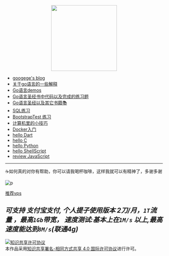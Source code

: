 <div align="center">
  <image src="./files.png"/ width="210px">
  </div>
  
- [googege's blog](https://github.com/googege/blog)
- [关于go语言的一些解释](https://github.com/googege/Files/tree/master/EXPLAIN.md)
- [Go语言demos](https://github.com/googege/Files/tree/master/godemo)
- [Go语言圣经书中代码以及完成的练习题](https://github.com/googege/Files/tree/master/gop_homework)
- [Go语言圣经以及其它书籍📚](https://github.com/imgoogege)
- [SQL练习](https://github.com/googege/Files/tree/master/SQLTest)
- [BootstrapTest 练习](https://github.com/googege/Files/tree/master/BootstrapTest)
- [计算机里的小技巧](https://github.com/googege/Files/tree/master/computergold.md)
- [Docker入门](https://github.com/googege/Files/tree/master/docker/README.md)
- [hello Dart](https://github.com/googege/Files/tree/master/helloDart/README.md)
- [hello C](https://github.com/googege/Files/tree/master/helloC)
- [hello Python](https://github.com/googege/Files/tree/master/helloPython)
- [hello ShellScript](https://github.com/googege/Files/tree/master/helloShellScript)
- [review JavaScript](https://github.com/googege/Files/tree/master/reviewJavaScript)

---
☕️如何真的对你有帮助，你可以请我喝杯咖啡，这样我就可以有精神了，多谢多谢

![p](https://raw.githubusercontent.com/googege/Files/master/donate.png)

[推荐vps](https://app.cloudcone.com/?ref=2525)

*可支持 **支付宝支付**, 个人提子使用版本 2刀/月，`1T`流量 ，最高`1Gb`带宽， 速度测试:基本上在`1M/s` 以上,最高速度能达到`8M/s`(联通4g)*
---
<a rel="license" href="http://creativecommons.org/licenses/by-sa/4.0/"><img alt="知识共享许可协议" style="border-width:0" src="https://i.creativecommons.org/l/by-sa/4.0/88x31.png" /></a><br />本作品采用<a rel="license" href="http://creativecommons.org/licenses/by-sa/4.0/">知识共享署名-相同方式共享 4.0 国际许可协议</a>进行许可。
